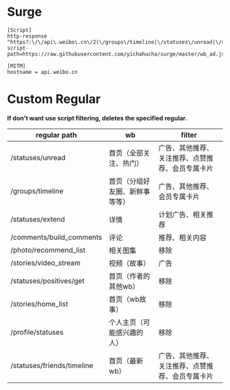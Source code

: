 
# Surge
```
[Script]
http-response ^https?:\/\/api\.weibo\.cn\/2(\/groups\/timeline|\/statuses\/unread|\/statuses\/extend|\/comments\/build_comments|\/photo\/recommend_list|\/stories\/video_stream|\/statuses\/positives\/get|\/stories\/home_list|\/profile\/statuses|\/statuses\/friends\/timeline) script-path=https://raw.githubusercontent.com/yichahucha/surge/master/wb_ad.js

[MITM]
hostname = api.weibo.cn
```
# Custom Regular
**If don't want use script filtering, deletes the specified regular.**

| regular path| wb | filter |
| --- | --- | --- |
| \/statuses\/unread | 首页（全部关注、热门） | 广告、其他推荐、关注推荐、点赞推荐、会员专属卡片 |
| \/groups\/timeline | 首页（分组好友圈、新鲜事等等） | 广告、其他推荐、会员专属卡片 |
| \/statuses\/extend | 详情 | 计划广告、相关推荐|
| \/comments\/build_comments | 评论 | 推荐、相关内容 |
| \/photo\/recommend_list | 相关图集 | 移除 |
| \/stories\/video_stream | 视频（故事） | 广告 |
| \/statuses\/positives\/get | 首页（作者的其他wb） | 移除 |
| \/stories\/home_list | 首页（wb故事） | 移除 |
| \/profile\/statuses | 个人主页（可能感兴趣的人） | 移除 |
| \/statuses\/friends\/timeline | 首页（最新wb） | 广告、其他推荐、关注推荐、点赞推荐、会员专属卡片 |
